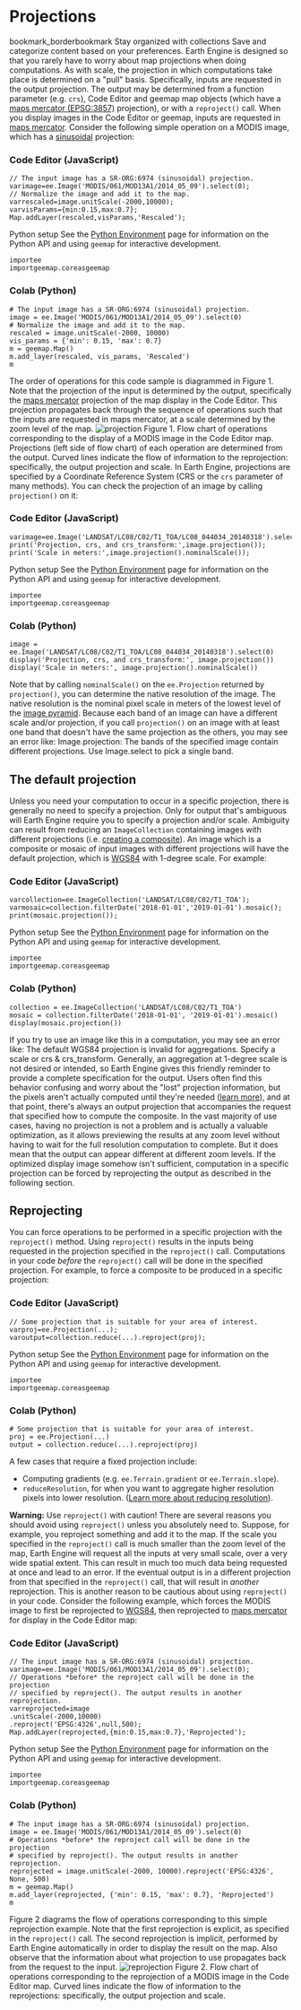  
#  Projections 
bookmark_borderbookmark Stay organized with collections  Save and categorize content based on your preferences. 
Earth Engine is designed so that you rarely have to worry about map projections when doing computations. As with scale, the projection in which computations take place is determined on a "pull" basis. Specifically, inputs are requested in the output projection. The output may be determined from a function parameter (e.g. `crs`), Code Editor and geemap map objects (which have a [maps mercator (EPSG:3857)](http://epsg.io/3857) projection), or with a `reproject()` call. When you display images in the Code Editor or geemap, inputs are requested in [maps mercator](http://epsg.io/3857). Consider the following simple operation on a MODIS image, which has a [sinusoidal](http://spatialreference.org/ref/sr-org/6974/) projection:
### Code Editor (JavaScript)
```
// The input image has a SR-ORG:6974 (sinusoidal) projection.
varimage=ee.Image('MODIS/061/MOD13A1/2014_05_09').select(0);
// Normalize the image and add it to the map.
varrescaled=image.unitScale(-2000,10000);
varvisParams={min:0.15,max:0.7};
Map.addLayer(rescaled,visParams,'Rescaled');
```

Python setup
See the [ Python Environment](https://developers.google.com/earth-engine/guides/python_install) page for information on the Python API and using `geemap` for interactive development.
```
importee
importgeemap.coreasgeemap
```

### Colab (Python)
```
# The input image has a SR-ORG:6974 (sinusoidal) projection.
image = ee.Image('MODIS/061/MOD13A1/2014_05_09').select(0)
# Normalize the image and add it to the map.
rescaled = image.unitScale(-2000, 10000)
vis_params = {'min': 0.15, 'max': 0.7}
m = geemap.Map()
m.add_layer(rescaled, vis_params, 'Rescaled')
m
```

The order of operations for this code sample is diagrammed in Figure 1. Note that the projection of the input is determined by the output, specifically the [maps mercator](http://epsg.io/3857) projection of the map display in the Code Editor. This projection propagates back through the sequence of operations such that the inputs are requested in maps mercator, at a scale determined by the zoom level of the map.
![projection](https://developers.google.com/static/earth-engine/images/Projection.png) Figure 1. Flow chart of operations corresponding to the display of a MODIS image in the Code Editor map. Projections (left side of flow chart) of each operation are determined from the output. Curved lines indicate the flow of information to the reprojection: specifically, the output projection and scale. 
In Earth Engine, projections are specified by a Coordinate Reference System (CRS or the `crs` parameter of many methods). You can check the projection of an image by calling `projection()` on it:
### Code Editor (JavaScript)
```
varimage=ee.Image('LANDSAT/LC08/C02/T1_TOA/LC08_044034_20140318').select(0);
print('Projection, crs, and crs_transform:',image.projection());
print('Scale in meters:',image.projection().nominalScale());
```

Python setup
See the [ Python Environment](https://developers.google.com/earth-engine/guides/python_install) page for information on the Python API and using `geemap` for interactive development.
```
importee
importgeemap.coreasgeemap
```

### Colab (Python)
```
image = ee.Image('LANDSAT/LC08/C02/T1_TOA/LC08_044034_20140318').select(0)
display('Projection, crs, and crs_transform:', image.projection())
display('Scale in meters:', image.projection().nominalScale())
```

Note that by calling `nominalScale()` on the `ee.Projection` returned by `projection()`, you can determine the native resolution of the image. The native resolution is the nominal pixel scale in meters of the lowest level of the [image pyramid](https://developers.google.com/earth-engine/guides/scale#image-pyramids). Because each band of an image can have a different scale and/or projection, if you call `projection()` on an image with at least one band that doesn't have the same projection as the others, you may see an error like:
Image.projection: The bands of the specified image contain different projections. Use Image.select to pick a single band.
##  The default projection 
Unless you need your computation to occur in a specific projection, there is generally no need to specify a projection. Only for output that's ambiguous will Earth Engine require you to specify a projection and/or scale. Ambiguity can result from reducing an `ImageCollection` containing images with different projections (i.e. [creating a composite](https://developers.google.com/earth-engine/guides/ic_reducing#projection)). An image which is a composite or mosaic of input images with different projections will have the default projection, which is [WGS84](https://epsg.io/4326) with 1-degree scale. For example:
### Code Editor (JavaScript)
```
varcollection=ee.ImageCollection('LANDSAT/LC08/C02/T1_TOA');
varmosaic=collection.filterDate('2018-01-01','2019-01-01').mosaic();
print(mosaic.projection());
```

Python setup
See the [ Python Environment](https://developers.google.com/earth-engine/guides/python_install) page for information on the Python API and using `geemap` for interactive development.
```
importee
importgeemap.coreasgeemap
```

### Colab (Python)
```
collection = ee.ImageCollection('LANDSAT/LC08/C02/T1_TOA')
mosaic = collection.filterDate('2018-01-01', '2019-01-01').mosaic()
display(mosaic.projection())
```

If you try to use an image like this in a computation, you may see an error like:
The default WGS84 projection is invalid for aggregations. Specify a scale or crs & crs_transform.
Generally, an aggregation at 1-degree scale is not desired or intended, so Earth Engine gives this friendly reminder to provide a complete specification for the output.
Users often find this behavior confusing and worry about the "lost" projection information, but the pixels aren't actually computed until they're needed ([learn more](https://developers.google.com/earth-engine/guides/deferred_execution)), and at that point, there's always an output projection that accompanies the request that specified how to compute the composite.
In the vast majority of use cases, having no projection is not a problem and is actually a valuable optimization, as it allows previewing the results at any zoom level without having to wait for the full resolution computation to complete. But it does mean that the output can appear different at different zoom levels.
If the optimized display image somehow isn't sufficient, computation in a specific projection can be forced by reprojecting the output as described in the following section.
## Reprojecting
You can force operations to be performed in a specific projection with the `reproject()` method. Using `reproject()` results in the inputs being requested in the projection specified in the `reproject()` call. Computations in your code _before_ the `reproject()` call will be done in the specified projection. For example, to force a composite to be produced in a specific projection:
### Code Editor (JavaScript)
```
// Some projection that is suitable for your area of interest.
varproj=ee.Projection(...);
varoutput=collection.reduce(...).reproject(proj);
```

Python setup
See the [ Python Environment](https://developers.google.com/earth-engine/guides/python_install) page for information on the Python API and using `geemap` for interactive development.
```
importee
importgeemap.coreasgeemap
```

### Colab (Python)
```
# Some projection that is suitable for your area of interest.
proj = ee.Projection(...)
output = collection.reduce(...).reproject(proj)
```

A few cases that require a fixed projection include: 
  * Computing gradients (e.g. `ee.Terrain.gradient` or `ee.Terrain.slope`).
  * `reduceResolution`, for when you want to aggregate higher resolution pixels into lower resolution. ([Learn more about reducing resolution](https://developers.google.com/earth-engine/guides/resample#reduce-resolution)).

**Warning:** Use `reproject()` with caution! 
There are several reasons you should avoid using `reproject()` unless you absolutely need to. Suppose, for example, you reproject something and add it to the map. If the scale you specified in the `reproject()` call is much smaller than the zoom level of the map, Earth Engine will request all the inputs at very small scale, over a very wide spatial extent. This can result in much too much data being requested at once and lead to an error.
If the eventual output is in a different projection from that specified in the `reproject()` call, that will result in _another_ reprojection. This is another reason to be cautious about using `reproject()` in your code. Consider the following example, which forces the MODIS image to first be reprojected to [WGS84](https://epsg.io/4326), then reprojected to [maps mercator](http://epsg.io/3857) for display in the Code Editor map:
### Code Editor (JavaScript)
```
// The input image has a SR-ORG:6974 (sinusoidal) projection.
varimage=ee.Image('MODIS/061/MOD13A1/2014_05_09').select(0);
// Operations *before* the reproject call will be done in the projection
// specified by reproject(). The output results in another reprojection.
varreprojected=image
.unitScale(-2000,10000)
.reproject('EPSG:4326',null,500);
Map.addLayer(reprojected,{min:0.15,max:0.7},'Reprojected');
```

Python setup
See the [ Python Environment](https://developers.google.com/earth-engine/guides/python_install) page for information on the Python API and using `geemap` for interactive development.
```
importee
importgeemap.coreasgeemap
```

### Colab (Python)
```
# The input image has a SR-ORG:6974 (sinusoidal) projection.
image = ee.Image('MODIS/061/MOD13A1/2014_05_09').select(0)
# Operations *before* the reproject call will be done in the projection
# specified by reproject(). The output results in another reprojection.
reprojected = image.unitScale(-2000, 10000).reproject('EPSG:4326', None, 500)
m = geemap.Map()
m.add_layer(reprojected, {'min': 0.15, 'max': 0.7}, 'Reprojected')
m
```

Figure 2 diagrams the flow of operations corresponding to this simple reprojection example. Note that the first reprojection is explicit, as specified in the `reproject()` call. The second reprojection is implicit, performed by Earth Engine automatically in order to display the result on the map. Also observe that the information about what projection to use propagates back from the request to the input.
![reprojection](https://developers.google.com/static/earth-engine/images/Reprojection.png) Figure 2. Flow chart of operations corresponding to the reprojection of a MODIS image in the Code Editor map. Curved lines indicate the flow of information to the reprojections: specifically, the output projection and scale. 
